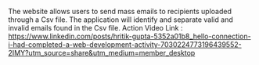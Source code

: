 The website allows users to send mass emails to recipients uploaded through a Csv file.
The application will identify and separate valid and invalid emails found in the Csv file.
Action Video Link : https://www.linkedin.com/posts/hritik-gupta-5352a01b8_hello-connection-i-had-completed-a-web-development-activity-7030224773196439552-2IMY?utm_source=share&utm_medium=member_desktop 
